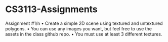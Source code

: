 # CS3113-Assignments

Assignment #1/n
• Create a simple 2D scene using textured and untextured
polygons.
• You can use any images you want, but feel free to use the
assets in the class github repo.
• You must use at least 3 different textures.
